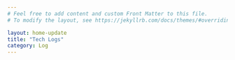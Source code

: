 ```yaml
---
# Feel free to add content and custom Front Matter to this file.
# To modify the layout, see https://jekyllrb.com/docs/themes/#overriding-theme-defaults

layout: home-update
title: "Tech Logs"
category: Log
---
```

